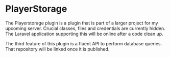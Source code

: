 # PlayerStorage

The Playerstorage plugin is a plugin that is part of a larger project for my upcoming server. Crucial classes, files and credentials are currently hidden.
The Laravel application supporting this will be online after a code clean up. 

The third feature of this plugin is a fluent API to perform database queries. That repository will be linked once it is published.
